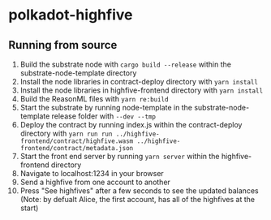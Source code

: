 # polkadot-highfive

## Running from source
1. Build the substrate node with ``cargo build --release`` within the substrate-node-template directory
2. Install the node libraries in contract-deploy directory with ``yarn install``
3. Install the node libraries in highfive-frontend directory with ``yarn install``
4. Build the ReasonML files with ``yarn re:build``
5. Start the substrate by running node-template in the substrate-node-template release folder with ``--dev --tmp``
6. Deploy the contract by running index.js within the contract-deploy directory with ``yarn run run ../highfive-frontend/contract/highfive.wasm ../highfive-frontend/contract/metadata.json``
7. Start the front end server by running ``yarn server`` within the highfive-frontend directory
8. Navigate to localhost:1234 in your browser
9. Send a highfive from one account to another
10. Press "See highfives" after a few seconds to see the updated balances (Note: by defualt Alice, the first account, has all of the highfives at the start)
